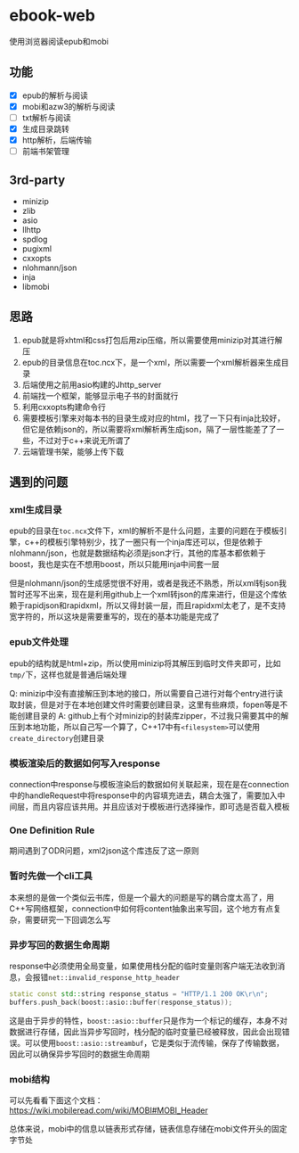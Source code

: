 # ebook-web

使用浏览器阅读epub和mobi

## 功能

- [x] epub的解析与阅读
- [x] mobi和azw3的解析与阅读
- [ ] txt解析与阅读
- [x] 生成目录跳转
- [x] http解析，后端传输
- [ ] 前端书架管理

## 3rd-party

- minizip
- zlib
- asio
- llhttp
- spdlog
- pugixml
- cxxopts
- nlohmann/json
- inja
- libmobi

## 思路

1. epub就是将xhtml和css打包后用zip压缩，所以需要使用minizip对其进行解压
2. epub的目录信息在toc.ncx下，是一个xml，所以需要一个xml解析器来生成目录
3. 后端使用之前用asio构建的Jhttp_server
4. 前端找一个框架，能够显示电子书的封面就行
5. 利用cxxopts构建命令行
6. 需要模板引擎来对每本书的目录生成对应的html，找了一下只有inja比较好，但它是依赖json的，所以需要将xml解析再生成json，隔了一层性能差了了一些，不过对于c++来说无所谓了
7. 云端管理书架，能够上传下载

## 遇到的问题

### xml生成目录

epub的目录在`toc.ncx`文件下，xml的解析不是什么问题，主要的问题在于模板引擎，c++的模板引擎特别少，找了一圈只有一个inja库还可以，但是依赖于nlohmann/json，也就是数据结构必须是json才行，其他的库基本都依赖于boost，我也是实在不想用boost，所以只能用inja中间套一层

但是nlohmann/json的生成感觉很不好用，或者是我还不熟悉，所以xml转json我暂时还写不出来，现在是利用github上一个xml转json的库来进行，但是这个库依赖于rapidjson和rapidxml，所以又得封装一层，而且rapidxml太老了，是不支持宽字符的，所以这块是需要重写的，现在的基本功能是完成了

### epub文件处理

epub的结构就是html+zip，所以使用minizip将其解压到临时文件夹即可，比如`tmp/`下，这样也就是普通后端处理

Q: minizip中没有直接解压到本地的接口，所以需要自己进行对每个entry进行读取封装，但是对于在本地创建文件时需要创建目录，这里有些麻烦，fopen等是不能创建目录的
A: github上有个对minizip的封装库zipper，不过我只需要其中的解压到本地功能，所以自己写一个算了，C++17中有`<filesystem>`可以使用`create_directory`创建目录

### 模板渲染后的数据如何写入response

connection中response与模板渲染后的数据如何关联起来，现在是在connection中的handleRequest中将response中的内容填充进去，耦合太强了，需要加入中间层，而且内容应该共用。并且应该对于模板进行选择操作，即可选是否载入模板

### One Definition Rule

期间遇到了ODR问题，xml2json这个库违反了这一原则

### 暂时先做一个cli工具

本来想的是做一个类似云书库，但是一个最大的问题是写的耦合度太高了，用C++写网络框架，connection中如何将content抽象出来写回，这个地方有点复杂，需要研究一下回调怎么写

### 异步写回的数据生命周期

response中必须使用全局变量，如果使用栈分配的临时变量则客户端无法收到消息，会报错`net::invalid_response_http_header`

```cpp
static const std::string response_status = "HTTP/1.1 200 OK\r\n";
buffers.push_back(boost::asio::buffer(response_status));
```

这是由于异步的特性，`boost::asio::buffer`只是作为一个标记的缓存，本身不对数据进行存储，因此当异步写回时，栈分配的临时变量已经被释放，因此会出现错误。可以使用`boost::asio::streambuf`，它是类似于流传输，保存了传输数据，因此可以确保异步写回时的数据生命周期

### mobi结构

可以先看看下面这个文档：
https://wiki.mobileread.com/wiki/MOBI#MOBI_Header

总体来说，mobi中的信息以链表形式存储，链表信息存储在mobi文件开头的固定字节处




